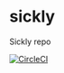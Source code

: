 # sickly
Sickly repo

[![CircleCI](https://circleci.com/gh/yousiftouma/sickly.svg?style=svg&circle-token=2db3dc94ad0ed60a19ba44584ec226031c835505)](https://circleci.com/gh/yousiftouma/sickly)
